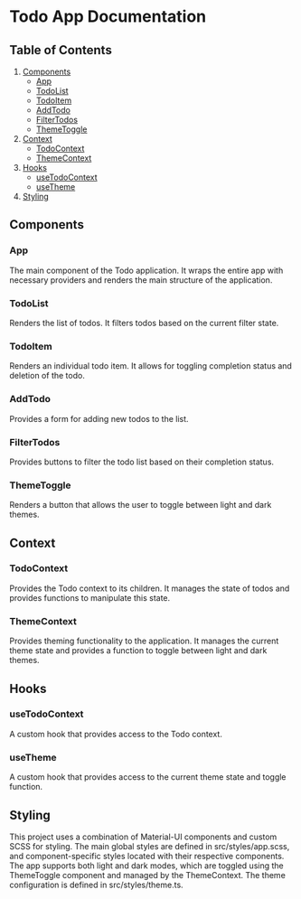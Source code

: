 # Todo App Documentation

## Table of Contents

1. [Components](#components)
   - [App](#app)
   - [TodoList](#todolist)
   - [TodoItem](#todoitem)
   - [AddTodo](#addtodo)
   - [FilterTodos](#filtertodos)
   - [ThemeToggle](#themetoggle)
2. [Context](#context)
   - [TodoContext](#todocontext)
   - [ThemeContext](#themecontext)
3. [Hooks](#hooks)
   - [useTodoContext](#usetodocontext)
   - [useTheme](#usetheme)
5. [Styling](#styling)

## Components

### App
The main component of the Todo application. It wraps the entire app with necessary providers and renders the main structure of the application.

### TodoList
Renders the list of todos. It filters todos based on the current filter state.

### TodoItem
Renders an individual todo item. It allows for toggling completion status and deletion of the todo.

### AddTodo
Provides a form for adding new todos to the list.

### FilterTodos
Provides buttons to filter the todo list based on their completion status.

### ThemeToggle
Renders a button that allows the user to toggle between light and dark themes.

## Context

### TodoContext
Provides the Todo context to its children. It manages the state of todos and provides functions to manipulate this state.

### ThemeContext
Provides theming functionality to the application. It manages the current theme state and provides a function to toggle between light and dark themes.

## Hooks

### useTodoContext
A custom hook that provides access to the Todo context.

### useTheme
A custom hook that provides access to the current theme state and toggle function.

## Styling

This project uses a combination of Material-UI components and custom SCSS for styling. The main global styles are defined in src/styles/app.scss, and component-specific styles located with their respective components. The app supports both light and dark modes, which are toggled using the ThemeToggle component and managed by the ThemeContext. The theme configuration is defined in src/styles/theme.ts.